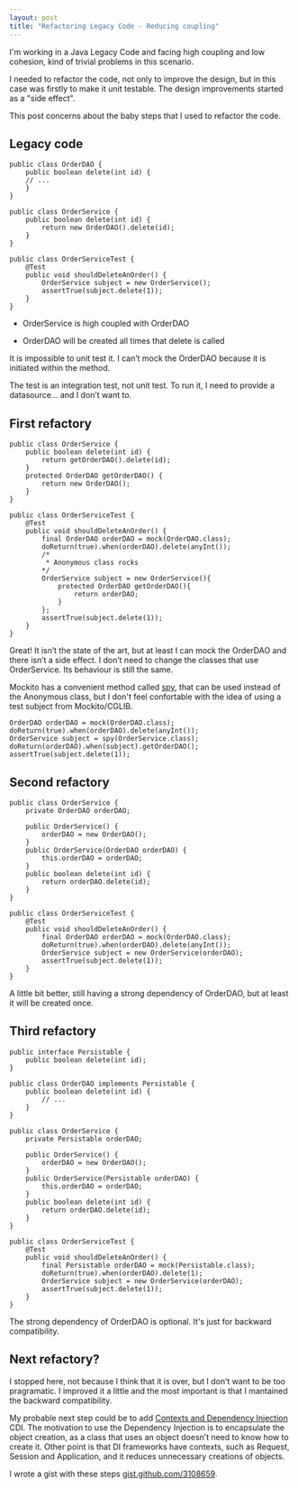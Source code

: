 ```yaml
---
layout: post
title: "Refactoring Legacy Code - Reducing coupling"
---
```


I'm working in a Java Legacy Code and facing high coupling and low cohesion, kind of trivial problems in this scenario.

I needed to refactor the code, not only to improve the design, but in this case was firstly to make it unit testable. The design improvements started as a "side effect".

This post concerns about the baby steps that I used to refactor the code.

## Legacy code

    public class OrderDAO {
    	public boolean delete(int id) {
    	// ...
    	}
    }

    public class OrderService {
    	public boolean delete(int id) {
    		return new OrderDAO().delete(id);
    	}
    }

    public class OrderServiceTest {
    	@Test
    	public void shouldDeleteAnOrder() {
    		OrderService subject = new OrderService();
    		assertTrue(subject.delete(1));
    	}
    }

* OrderService is high coupled with OrderDAO

* OrderDAO will be created all times that delete is called

It is impossible to unit test it. I can’t mock the OrderDAO because it is initiated within the method.

The test is an integration test, not unit test. To run it, I need to provide a datasource... and I don’t want to.

## First refactory

    public class OrderService {
    	public boolean delete(int id) {
    		return getOrderDAO().delete(id);
    	}
    	protected OrderDAO getOrderDAO() {
    		return new OrderDAO();
    	}
    }

    public class OrderServiceTest {
    	@Test
    	public void shouldDeleteAnOrder() {
    		final OrderDAO orderDAO = mock(OrderDAO.class);
    		doReturn(true).when(orderDAO).delete(anyInt());
    		/*
    		 * Anonymous class rocks
    		*/
    		OrderService subject = new OrderService(){
    			protected OrderDAO getOrderDAO(){
    				return orderDAO;
    			}
    		};
    		assertTrue(subject.delete(1));
    	}
    }

Great! It isn’t the state of the art, but at least I can mock the OrderDAO and there isn’t a side effect. I don’t need to change the classes that use OrderService. Its behaviour is still the same.

Mockito has a convenient method called <a href="http://mockito.googlecode.com/svn/branches/1.6/javadoc/org/mockito/Mockito.html#spy(T)">spy</a>, that can be used instead of the Anonymous class, but I don't feel confortable with the idea of using a test subject from Mockito/CGLIB.

    OrderDAO orderDAO = mock(OrderDAO.class);
    doReturn(true).when(orderDAO).delete(anyInt());
    OrderService subject = spy(OrderService.class);
    doReturn(orderDAO).when(subject).getOrderDAO();
    assertTrue(subject.delete(1));

## Second refactory

    public class OrderService {
    	private OrderDAO orderDAO;

    	public OrderService() {
    		orderDAO = new OrderDAO();
    	}
    	public OrderService(OrderDAO orderDAO) {
    		this.orderDAO = orderDAO;
    	}
    	public boolean delete(int id) {
    		return orderDAO.delete(id);
    	}
    }

    public class OrderServiceTest {
    	@Test
    	public void shouldDeleteAnOrder() {
    		final OrderDAO orderDAO = mock(OrderDAO.class);
    		doReturn(true).when(orderDAO).delete(anyInt());
    		OrderService subject = new OrderService(orderDAO);
    		assertTrue(subject.delete(1));
    	}
    }

A little bit better, still having a strong dependency of OrderDAO, but at least it will be created once.

## Third refactory

    public interface Persistable {
    	public boolean delete(int id);
    }

    public class OrderDAO implements Persistable {
    	public boolean delete(int id) {
            // ...
    	}
    }

    public class OrderService {
    	private Persistable orderDAO;

    	public OrderService() {
    		orderDAO = new OrderDAO();
    	}
    	public OrderService(Persistable orderDAO) {
    		this.orderDAO = orderDAO;
    	}
    	public boolean delete(int id) {
    		return orderDAO.delete(id);
    	}
    }

    public class OrderServiceTest {
    	@Test
    	public void shouldDeleteAnOrder() {
    		final Persistable orderDAO = mock(Persistable.class);
    		doReturn(true).when(orderDAO).delete(1);
    		OrderService subject = new OrderService(orderDAO);
    		assertTrue(subject.delete(1));
    	}
    }

The strong dependency of OrderDAO is optional. It's just for backward compatibility.


## Next refactory?

I stopped here, not because I think that it is over, but I don’t want to be too pragramatic. I improved it a little and the most important is that I mantained the backward compatibility.

My probable next step could be to add [Contexts and Dependency Injection](http://jcp.org/en/jsr/detail?id=299) CDI. The motivation to use the Dependency Injection is to encapsulate the object creation, as a class that uses an object doesn’t need to know how to create it. Other point is that DI frameworks have contexts, such as Request, Session and Application, and it reduces unnecessary creations of objects.

I wrote a gist with these steps [gist.github.com/3108659](https://gist.github.com/3108659).
